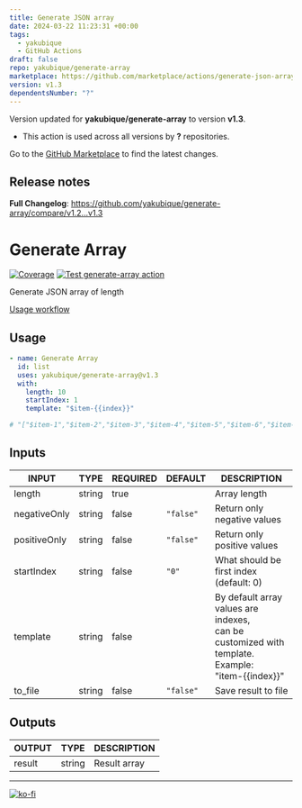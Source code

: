 ```yaml
---
title: Generate JSON array
date: 2024-03-22 11:23:31 +00:00
tags:
  - yakubique
  - GitHub Actions
draft: false
repo: yakubique/generate-array
marketplace: https://github.com/marketplace/actions/generate-json-array
version: v1.3
dependentsNumber: "?"
---
```



Version updated for **yakubique/generate-array** to version **v1.3**.
- This action is used across all versions by **?** repositories.

Go to the [GitHub Marketplace](https://github.com/marketplace/actions/generate-json-array) to find the latest changes.

## Release notes

**Full Changelog**: https://github.com/yakubique/generate-array/compare/v1.2...v1.3


# Generate Array

[![Coverage](./badges/coverage.svg)](./badges/coverage.svg)
[![Test `generate-array` action](https://github.com/yakubique/generate-array/actions/workflows/test-myself.yaml/badge.svg)](https://github.com/yakubique/generate-array/actions/workflows/test-myself.yaml)


Generate JSON array of length


[Usage workflow](https://github.com/yakubique/generate-array/actions/workflows/test-myself.yaml)

## Usage
```yaml
- name: Generate Array
  id: list
  uses: yakubique/generate-array@v1.3
  with:
    length: 10
    startIndex: 1
    template: "$item-{{index}}"

# "["$item-1","$item-2","$item-3","$item-4","$item-5","$item-6","$item-7","$item-8","$item-9"]"
```

## Inputs

<!-- AUTO-DOC-INPUT:START - Do not remove or modify this section -->

|    INPUT     |  TYPE  | REQUIRED |  DEFAULT  |                                               DESCRIPTION                                                |
|--------------|--------|----------|-----------|----------------------------------------------------------------------------------------------------------|
|    length    | string |   true   |           |                                               Array length                                               |
| negativeOnly | string |  false   | `"false"` |                                       Return only negative values                                        |
| positiveOnly | string |  false   | `"false"` |                                       Return only positive values                                        |
|  startIndex  | string |  false   |   `"0"`   |                                 What should be first index (default: 0)                                  |
|   template   | string |  false   |           | By default array values are indexes, <br>can be customized with template. Example: <br>"item-{{index}}"  |
|   to_file    | string |  false   | `"false"` |                                           Save result to file                                            |

<!-- AUTO-DOC-INPUT:END -->




## Outputs

<!-- AUTO-DOC-OUTPUT:START - Do not remove or modify this section -->

| OUTPUT |  TYPE  | DESCRIPTION  |
|--------|--------|--------------|
| result | string | Result array |

<!-- AUTO-DOC-OUTPUT:END -->



----

[![ko-fi](https://ko-fi.com/img/githubbutton_sm.svg)](https://ko-fi.com/S6S1UZ9P7)

